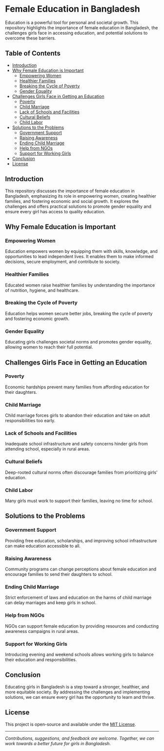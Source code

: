 # Female Education in Bangladesh

Education is a powerful tool for personal and societal growth. This repository highlights the importance of female education in Bangladesh, the challenges girls face in accessing education, and potential solutions to overcome these barriers.

## Table of Contents
- [Introduction](#introduction)
- [Why Female Education is Important](#why-female-education-is-important)
  - [Empowering Women](#empowering-women)
  - [Healthier Families](#healthier-families)
  - [Breaking the Cycle of Poverty](#breaking-the-cycle-of-poverty)
  - [Gender Equality](#gender-equality)
- [Challenges Girls Face in Getting an Education](#challenges-girls-face-in-getting-an-education)
  - [Poverty](#poverty)
  - [Child Marriage](#child-marriage)
  - [Lack of Schools and Facilities](#lack-of-schools-and-facilities)
  - [Cultural Beliefs](#cultural-beliefs)
  - [Child Labor](#child-labor)
- [Solutions to the Problems](#solutions-to-the-problems)
  - [Government Support](#government-support)
  - [Raising Awareness](#raising-awareness)
  - [Ending Child Marriage](#ending-child-marriage)
  - [Help from NGOs](#help-from-ngos)
  - [Support for Working Girls](#support-for-working-girls)
- [Conclusion](#conclusion)
- [License](#license)

## Introduction
This repository discusses the importance of female education in Bangladesh, emphasizing its role in empowering women, creating healthier families, and fostering economic and social growth. It explores the challenges and offers practical solutions to promote gender equality and ensure every girl has access to quality education.

## Why Female Education is Important

### Empowering Women
Education empowers women by equipping them with skills, knowledge, and opportunities to lead independent lives. It enables them to make informed decisions, secure employment, and contribute to society.

### Healthier Families
Educated women raise healthier families by understanding the importance of nutrition, hygiene, and healthcare.

### Breaking the Cycle of Poverty
Education helps women secure better jobs, breaking the cycle of poverty and fostering economic growth.

### Gender Equality
Educating girls challenges societal norms and promotes gender equality, allowing women to reach their full potential.

## Challenges Girls Face in Getting an Education

### Poverty
Economic hardships prevent many families from affording education for their daughters.

### Child Marriage
Child marriage forces girls to abandon their education and take on adult responsibilities too early.

### Lack of Schools and Facilities
Inadequate school infrastructure and safety concerns hinder girls from attending school, especially in rural areas.

### Cultural Beliefs
Deep-rooted cultural norms often discourage families from prioritizing girls' education.

### Child Labor
Many girls must work to support their families, leaving no time for school.

## Solutions to the Problems

### Government Support
Providing free education, scholarships, and improving school infrastructure can make education accessible to all.

### Raising Awareness
Community programs can change perceptions about female education and encourage families to send their daughters to school.

### Ending Child Marriage
Strict enforcement of laws and education on the harms of child marriage can delay marriages and keep girls in school.

### Help from NGOs
NGOs can support female education by providing resources and conducting awareness campaigns in rural areas.

### Support for Working Girls
Introducing evening and weekend schools allows working girls to balance their education and responsibilities.

## Conclusion
Educating girls in Bangladesh is a step toward a stronger, healthier, and more equitable society. By addressing the challenges and implementing solutions, we can ensure every girl has the opportunity to learn and thrive.

## License
This project is open-source and available under the [MIT License](LICENSE).

---
*Contributions, suggestions, and feedback are welcome. Together, we can work towards a better future for girls in Bangladesh.*
